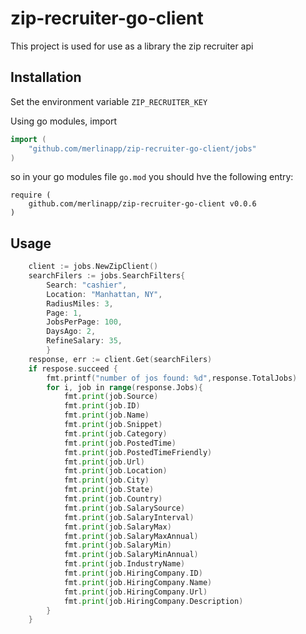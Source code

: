 # zip-recruiter-go-client
This project is used for use as a library the zip recruiter api


## Installation

Set the environment variable `ZIP_RECRUITER_KEY`

Using go modules, import

```go
import (
    "github.com/merlinapp/zip-recruiter-go-client/jobs"
)
```
so in your go modules file `go.mod` you should hve the following entry:

```
require (
    github.com/merlinapp/zip-recruiter-go-client v0.0.6
)
```
## Usage

```go
    client := jobs.NewZipClient()
    searchFilers := jobs.SearchFilters{
        Search: "cashier",    
        Location: "Manhattan, NY",    
        RadiusMiles: 3,    
        Page: 1,    
        JobsPerPage: 100,    
        DaysAgo: 2,    
        RefineSalary: 35,    
        }
    response, err := client.Get(searchFilers)
    if respose.succeed {
        fmt.printf("number of jos found: %d",response.TotalJobs)
        for i, job in range(response.Jobs){
            fmt.print(job.Source)
            fmt.print(job.ID)
            fmt.print(job.Name)
            fmt.print(job.Snippet)
            fmt.print(job.Category)
            fmt.print(job.PostedTime)
            fmt.print(job.PostedTimeFriendly)
            fmt.print(job.Url)
            fmt.print(job.Location)
            fmt.print(job.City)
            fmt.print(job.State)
            fmt.print(job.Country)
            fmt.print(job.SalarySource)
            fmt.print(job.SalaryInterval)
            fmt.print(job.SalaryMax)
            fmt.print(job.SalaryMaxAnnual)
            fmt.print(job.SalaryMin)
            fmt.print(job.SalaryMinAnnual)
            fmt.print(job.IndustryName)
            fmt.print(job.HiringCompany.ID)
            fmt.print(job.HiringCompany.Name)
            fmt.print(job.HiringCompany.Url)
            fmt.print(job.HiringCompany.Description)
        }       
    }    
```
